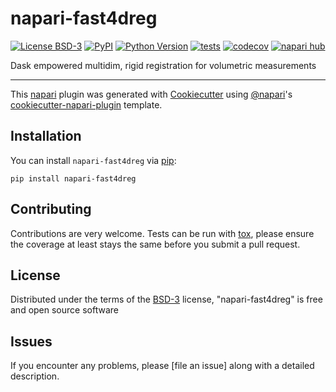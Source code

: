 # napari-fast4dreg

[![License BSD-3](https://img.shields.io/pypi/l/napari-fast4dreg.svg?color=green)](https://github.com/Macl-I/napari-fast4dreg/raw/main/LICENSE)
[![PyPI](https://img.shields.io/pypi/v/napari-fast4dreg.svg?color=green)](https://pypi.org/project/napari-fast4dreg)
[![Python Version](https://img.shields.io/pypi/pyversions/napari-fast4dreg.svg?color=green)](https://python.org)
[![tests](https://github.com/Macl-I/napari-fast4dreg/workflows/tests/badge.svg)](https://github.com/Macl-I/napari-fast4dreg/actions)
[![codecov](https://codecov.io/gh/Macl-I/napari-fast4dreg/branch/main/graph/badge.svg)](https://codecov.io/gh/Macl-I/napari-fast4dreg)
[![napari hub](https://img.shields.io/endpoint?url=https://api.napari-hub.org/shields/napari-fast4dreg)](https://napari-hub.org/plugins/napari-fast4dreg)

Dask empowered multidim, rigid registration for volumetric measurements

----------------------------------

This [napari] plugin was generated with [Cookiecutter] using [@napari]'s [cookiecutter-napari-plugin] template.

<!--
Don't miss the full getting started guide to set up your new package:
https://github.com/napari/cookiecutter-napari-plugin#getting-started

and review the napari docs for plugin developers:
https://napari.org/stable/plugins/index.html
-->

## Installation

You can install `napari-fast4dreg` via [pip]:

    pip install napari-fast4dreg




## Contributing

Contributions are very welcome. Tests can be run with [tox], please ensure
the coverage at least stays the same before you submit a pull request.

## License

Distributed under the terms of the [BSD-3] license,
"napari-fast4dreg" is free and open source software

## Issues

If you encounter any problems, please [file an issue] along with a detailed description.

[napari]: https://github.com/napari/napari
[Cookiecutter]: https://github.com/audreyr/cookiecutter
[@napari]: https://github.com/napari
[MIT]: http://opensource.org/licenses/MIT
[BSD-3]: http://opensource.org/licenses/BSD-3-Clause
[GNU GPL v3.0]: http://www.gnu.org/licenses/gpl-3.0.txt
[GNU LGPL v3.0]: http://www.gnu.org/licenses/lgpl-3.0.txt
[Apache Software License 2.0]: http://www.apache.org/licenses/LICENSE-2.0
[Mozilla Public License 2.0]: https://www.mozilla.org/media/MPL/2.0/index.txt
[cookiecutter-napari-plugin]: https://github.com/napari/cookiecutter-napari-plugin

[napari]: https://github.com/napari/napari
[tox]: https://tox.readthedocs.io/en/latest/
[pip]: https://pypi.org/project/pip/
[PyPI]: https://pypi.org/

